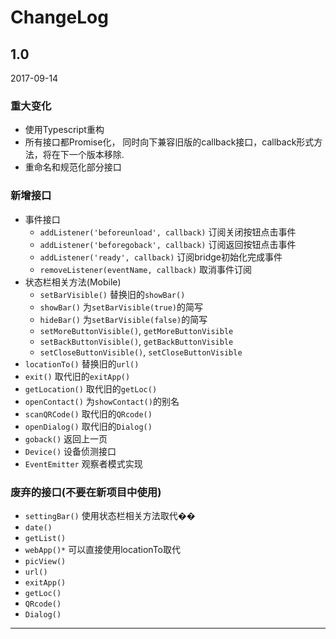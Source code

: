 # ChangeLog

## 1.0

2017-09-14

### 重大变化

+ 使用Typescript重构
+ 所有接口都Promise化， 同时向下兼容旧版的callback接口，callback形式方法，将在下一个版本移除.
+ 重命名和规范化部分接口


### 新增接口

* 事件接口
  + `addListener('beforeunload', callback)` 订阅关闭按钮点击事件
  + `addListener('beforegoback', callback)` 订阅返回按钮点击事件
  + `addListener('ready', callback)` 订阅bridge初始化完成事件
  + `removeListener(eventName, callback)` 取消事件订阅
* 状态栏相关方法(Mobile)
  + `setBarVisible()` 替换旧的`showBar()`
  + `showBar()` 为`setBarVisible(true)`的简写
  + `hideBar()` 为`setBarVisible(false)`的简写
  + `setMoreButtonVisible()`, `getMoreButtonVisible`
  + `setBackButtonVisible()`, `getBackButtonVisible`
  + `setCloseButtonVisible()`, `setCloseButtonVisible`
* `locationTo()` 替换旧的`url()`
* `exit()` 取代旧的`exitApp()`
* `getLocation()` 取代旧的`getLoc()`
* `openContact()` 为`showContact()`的别名
* `scanQRCode()` 取代旧的`QRcode()`
* `openDialog()` 取代旧的`Dialog()`
* `goback()` 返回上一页
* `Device()` 设备侦测接口
* `EventEmitter` 观察者模式实现

### 废弃的接口(不要在新项目中使用)
* `settingBar()` 使用状态栏相关方法取代��
* `date()`
* `getList()`
* `webApp()*` 可以直接使用locationTo取代
* `picView()`
* `url()`
* `exitApp()`
* `getLoc()`
* `QRcode()`
* `Dialog()`

---